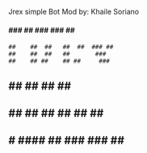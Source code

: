 Jrex simple Bot Mod by: Khaile Soriano
   ####  ### ##   ### ###  ##  ##   
    ##    ##  ##   ##  ##  ### ##   
    ##    ##  ##   ##       ###     
    ##    ## ##    ## ##     ###    
##  ##    ## ##    ##         ###   
##  ##    ##  ##   ##  ##  ##  ###  
 ## #    #### ##  ### ###  ##   ##  
                                    
